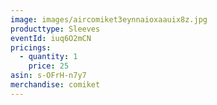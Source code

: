 ```yaml
---
image: images/aircomiket3eynnaioxaauix8z.jpg
producttype: Sleeves
eventId: iuq6O2mCN
pricings:
  - quantity: 1
    price: 25
asin: s-OFrH-n7y7
merchandise: comiket
---
```

